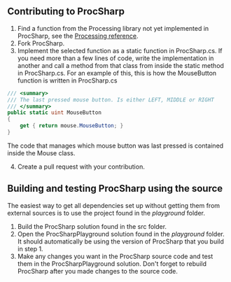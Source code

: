 Contributing to ProcSharp
--------------------

1. Find a function from the Processing library not yet implemented in ProcSharp, see the [Processing reference](https://processing.org/reference/).
2. Fork ProcSharp.
3. Implement the selected function as a static function in ProcSharp.cs. If you need more than a few lines of code, write the implementation in another and call a method from that class from inside the static method in ProcSharp.cs. For an example of this, this is how the MouseButton function is written in ProcSharp.cs

```csharp
/// <summary>
/// The last pressed mouse button. Is either LEFT, MIDDLE or RIGHT
/// </summary>
public static uint MouseButton
{
    get { return mouse.MouseButton; }
}
```

The code that manages which mouse button was last pressed is contained inside the Mouse class.

4. Create a pull request with your contribution.

## Building and testing ProcSharp using the source
The easiest way to get all dependencies set up without getting them from external sources is to use the project found in the *playground* folder.
1. Build the ProcSharp solution found in the src folder.
2. Open the ProcSharpPlayground solution found in the *playground* folder. It should automatically be using the version of ProcSharp that you build in step 1.
3. Make any changes you want in the ProcSharp source code and test them in the ProcSharpPlayground solution. Don't forget to rebuild ProcSharp after you made changes to the source code.
